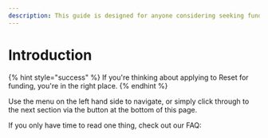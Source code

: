 ```yaml
---
description: This guide is designed for anyone considering seeking funding from Reset.
---
```


# Introduction

{% hint style="success" %}
 If you're thinking about applying to Reset for funding, you're in the right place.
{% endhint %}

Use the menu on the left hand side to navigate, or simply click through to the next section via the button at the bottom of this page. 

If you only have time to read one thing, check out our FAQ:



